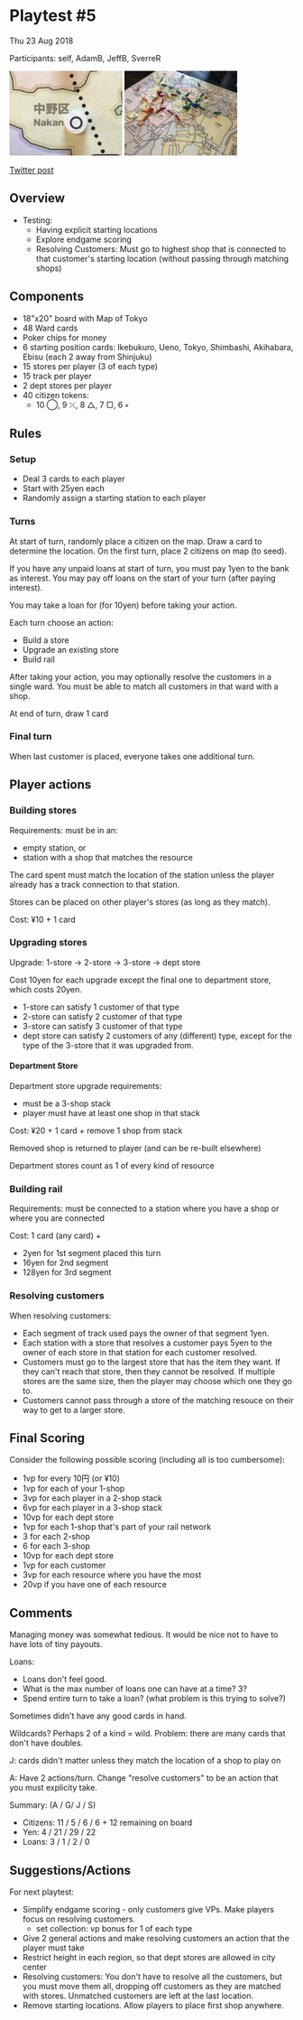 # Playtest #5

Thu 23 Aug 2018

Participants: self, AdamB, JeffB, SverreR

<img src="images/pt05/pt05-0659.jpg" height="150px"/> <img src="images/pt05/pt05-0661.jpg" height="150px"/>

[Twitter post](https://twitter.com/hackerblinks/status/1032744357642657792)

## Overview

* Testing:
	* Having explicit starting locations
	* Explore endgame scoring
	* Resolving Customers: Must go to highest shop that is connected to that customer's starting location (without passing through matching shops)

## Components

* 18"x20" board with Map of Tokyo
* 48 Ward cards
* Poker chips for money
* 6 starting position cards: Ikebukuro, Ueno, Tokyo, Shimbashi, Akihabara, Ebisu (each 2 away from Shinjuku)
* 15 stores per player (3 of each type)
* 15 track per player
* 2 dept stores per player
* 40 citizen tokens:
	* 10 ◯, 9 ⤫, 8 △, 7 ▢, 6 ⭒

## Rules

### Setup

* Deal 3 cards to each player
* Start with 25yen each
* Randomly assign a starting station to each player

### Turns

At start of turn, randomly place a citizen on the map. Draw a card to determine the location. On the first turn, place 2 citizens on map (to seed).

If you have any unpaid loans at start of turn, you must pay 1yen to the bank as interest. You may pay off loans on the start of your turn (after paying interest).

You may take a loan for (for 10yen) before taking your action.

Each turn choose an action:

* Build a store
* Upgrade an existing store
* Build rail

After taking your action, you may optionally resolve the customers in a single ward. You must be able to match all customers in that ward with a shop.

At end of turn, draw 1 card

### Final turn

When last customer is placed, everyone takes one additional turn.

## Player actions

### Building stores

Requirements: must be in an:

* empty station, or
* station with a shop that matches the resource

The card spent must match the location of the station unless the player already has a track connection to that station.

Stores can be placed on other player's stores (as long as they match).

Cost: ¥10 + 1 card

### Upgrading stores

Upgrade: 1-store -> 2-store -> 3-store -> dept store

Cost 10yen for each upgrade except the final one to department store, which costs 20yen.

* 1-store can satisfy 1 customer of that type
* 2-store can satisfy 2 customer of that type
* 3-store can satisfy 3 customer of that type
* dept store can satisfy 2 customers of any (different) type, except for the type of the 3-store that it was upgraded from.

#### Department Store

Department store upgrade requirements:

* must be a 3-shop stack
* player must have at least one shop in that stack

Cost: ¥20 + 1 card + remove 1 shop from stack

Removed shop is returned to player (and can be re-built elsewhere)

Department stores count as 1 of every kind of resource

### Building rail

Requirements: must be connected to a station where you have a shop or where you are connected

Cost: 1 card (any card) +

* 2yen for 1st segment placed this turn
* 16yen for 2nd segment
* 128yen for 3rd segment

### Resolving customers

When resolving customers:

* Each segment of track used pays the owner of that segment 1yen.
* Each station with a store that resolves a customer pays 5yen to the owner of each store in that station for each customer resolved.
* Customers must go to the largest store that has the item they want. If they can't reach that store, then they cannot be resolved. If multiple stores are the same size, then the player may choose which one they go to.
* Customers cannot pass through a store of the matching resouce on their way to get to a larger store.

## Final Scoring

Consider the following possible scoring (including all is too cumbersome):

* 1vp for every 10円 (or ¥10)
* 1vp for each of your 1-shop
* 3vp for each player in a 2-shop stack
* 6vp for each player in a 3-shop stack
* 10vp for each dept store
* 1vp for each 1-shop that's part of your rail network
* 3 for each 2-shop
* 6 for each 3-shop
* 10vp for each dept store
* 1vp for each customer
* 3vp for each resource where you have the most
* 20vp if you have one of each resource

## Comments

Managing money was somewhat tedious. It would be nice not to have to have lots of tiny payouts.

Loans:

* Loans don't feel good.
* What is the max number of loans one can have at a time? 3?
* Spend entire turn to take a loan? (what problem is this trying to solve?)

Sometimes didn't have any good cards in hand.

Wildcards? Perhaps 2 of a kind = wild. Problem: there are many cards that don't have doubles.

J: cards didn't matter unless they match the location of a shop to play on

A: Have 2 actions/turn. Change "resolve customers" to be an action that you must explicity take.


Summary: (A / G/ J / S)

* Citizens: 11 / 5 / 6 / 6 + 12 remaining on board
* Yen: 4 / 21 / 29 / 22
* Loans: 3 / 1 / 2 / 0

## Suggestions/Actions

For next playtest:

* Simplify endgame scoring - only customers give VPs. Make players focus on resolving customers.
	* set collection: vp bonus for 1 of each type
* Give 2 general actions and make resolving customers an action that the player must take
* Restrict height in each region, so that dept stores are allowed in city center
* Resolving customers: You don't have to resolve all the customers, but you must move them all, dropping off customers as they are matched with stores. Unmatched customers are left at the last location.
* Remove starting locations. Allow players to place first shop anywhere.
